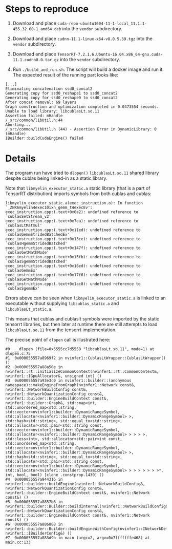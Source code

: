Steps to reproduce
==================

1. Download and place `cuda-repo-ubuntu1604-11-1-local_11.1.1-455.32.00-1_amd64.deb`
into the `vendor` subdirectory.

2. Download and place `cudnn-11.1-linux-x64-v8.0.5.39.tgz` into the `vendor` subdirectory.

3. Download and place `TensorRT-7.2.1.6.Ubuntu-16.04.x86_64-gnu.cuda-11.1.cudnn8.0.tar.gz`
into the `vendor` subdirectory.

4. Run `./build_and_run.sh`. The script will build a docker image and run it.
The expected result of the running part looks like:

```
[...]
Eliminating concatenation ssd0_concat2
Generating copy for ssd0_reshape1 to ssd0_concat2
Generating copy for ssd0_reshape0 to ssd0_concat2
After concat removal: 69 layers
Graph construction and optimization completed in 0.0473554 seconds.
Unable to load library: libcublasLt.so.11
Assertion failed: mHandle
/_src/common/libUtil.h:44
Aborting...
/_src/common/libUtil.h (44) - Assertion Error in DynamicLibrary: 0 (mHandle)
IBuilder::buildCudaEngine() failed
```

Details
=======

The program run have tried to `dlopen()` `libcublasLt.so.11` shared library
despite cublas being linked-in as a static library.

Note that `libmyelin_executor_static.a` static library (that is a part
of TensorRT distribution) imports symbols from both cublas and cublas:

```
libmyelin_executor_static.a(exec_instruction.o): In function `_ZNK6myelin4exec10ixn_gemm_t4execEv':
exec_instruction.cpp:(.text+0x6a2): undefined reference to `cublasSetStream_v2'
exec_instruction.cpp:(.text+0x7ea): undefined reference to `cublasLtMatmul'
exec_instruction.cpp:(.text+0x11ed): undefined reference to `cublasGemmStridedBatchedEx'
exec_instruction.cpp:(.text+0x13ce): undefined reference to `cublasHgemmStridedBatched'
exec_instruction.cpp:(.text+0x147f): undefined reference to `cublasGetMathMode'
exec_instruction.cpp:(.text+0x15fb): undefined reference to `cublasSgemmStridedBatched'
exec_instruction.cpp:(.text+0x16ed): undefined reference to `cublasGemmEx'
exec_instruction.cpp:(.text+0x17f6): undefined reference to `cublasGetMathMode'
exec_instruction.cpp:(.text+0x1ac8): undefined reference to `cublasSgemmEx'
```

Errors above can be seen when `libmyelin_executor_static.a` is linked to
an executable without supplying `libcublas_static.a` and `libcublasLt_static.a`.

This means that cublas and cublaslt symbols were imported by the static tensorrt
libraries, but then later at runtime there are still attempts to load `libcublasLt.so.11`
from the tensorrt implementation.

The precise point of `dlopen` call is illustrated here:
```
#0  __dlopen (file=0x5555cc7d5558 "libcublasLt.so.11", mode=1) at dlopen.c:75
#1  0x000055557a8969f2 in nvinfer1::CublasLtWrapper::CublasLtWrapper() ()
#2  0x000055557a88a50e in nvinfer1::rt::initializeCommonContext(nvinfer1::rt::CommonContext&, nvinfer1::IGpuAllocator&, unsigned int) ()
#3  0x000055557a93e3c0 in nvinfer1::builder::(anonymous namespace)::makeEngineFromGraph(nvinfer1::Network const&, nvinfer1::NetworkBuildConfig const&, nvinfer1::NetworkQuantizationConfig const&, nvinfer1::builder::EngineBuildContext const&, nvinfer1::builder::Graph&, std::map<int, std::unordered_map<std::string, std::vector<nvinfer1::builder::DynamicRangeSymbol, std::allocator<nvinfer1::builder::DynamicRangeSymbol> >, std::hash<std::string>, std::equal_to<std::string>, std::allocator<std::pair<std::string const, std::vector<nvinfer1::builder::DynamicRangeSymbol, std::allocator<nvinfer1::builder::DynamicRangeSymbol> > > > >, std::less<int>, std::allocator<std::pair<int const, std::unordered_map<std::string, std::vector<nvinfer1::builder::DynamicRangeSymbol, std::allocator<nvinfer1::builder::DynamicRangeSymbol> >, std::hash<std::string>, std::equal_to<std::string>, std::allocator<std::pair<std::string const, std::vector<nvinfer1::builder::DynamicRangeSymbol, std::allocator<nvinfer1::builder::DynamicRangeSymbol> > > > > > > >*, int, bool, bool) [clone .constprop.1430] ()
#4  0x000055557a944316 in nvinfer1::builder::buildEngine(nvinfer1::NetworkBuildConfig&, nvinfer1::NetworkQuantizationConfig const&, nvinfer1::builder::EngineBuildContext const&, nvinfer1::Network const&) ()
#5  0x000055557a8857b6 in nvinfer1::builder::Builder::buildInternal(nvinfer1::NetworkBuildConfig&, nvinfer1::NetworkQuantizationConfig const&, nvinfer1::builder::EngineBuildContext const&, nvinfer1::Network const&) ()
#6  0x000055557a886888 in nvinfer1::builder::Builder::buildEngineWithConfig(nvinfer1::INetworkDefinition&, nvinfer1::IBuilderConfig&) ()
#7  0x000055557a883d9b in main (argc=2, argv=0x7fffffffe468) at main.cc:133
```
